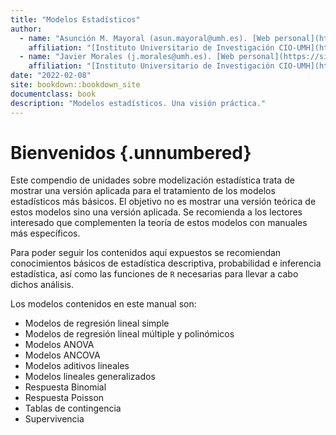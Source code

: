 ```yaml
---
title: "Modelos Estadísticos"
author: 
  - name: "Asunción M. Mayoral (asun.mayoral@umh.es). [Web personal](https://asunmayoral.umh.es)"
    affiliation: "[Instituto Universitario de Investigación CIO-UMH](https://cio.umh.es)"
  - name: "Javier Morales (j.morales@umh.es). [Web personal](https://sites.google.com/goumh.umh.es/javier-morales)"
    affiliation: "[Instituto Universitario de Investigación CIO-UMH](https://cio.umh.es)"
date: "2022-02-08"
site: bookdown::bookdown_site
documentclass: book
description: "Modelos estadísticos. Una visión práctica."
---
```


# Bienvenidos {.unnumbered}

Este compendio de unidades sobre modelización estadística trata de mostrar una versión aplicada para el tratamiento de los modelos estadísticos más básicos. El objetivo no es mostrar una versión teórica de estos modelos sino una versión aplicada. Se recomienda a los lectores interesado que complementen la teoría de estos modelos con manuales más específicos.

Para poder seguir los contenidos aquí expuestos se recomiendan conocimientos básicos de estadística descriptiva, probabilidad e inferencia estadística, así como las funciones de `R` necesarias para llevar a cabo dichos análisis.

Los modelos contenidos en este manual son:

-   Modelos de regresión lineal simple
-   Modelos de regresión lineal múltiple y polinómicos
-   Modelos ANOVA
-   Modelos ANCOVA
-   Modelos aditivos lineales
-   Modelos lineales generalizados
-   Respuesta Binomial
-   Respuesta Poisson
-   Tablas de contingencia
-   Supervivencia
